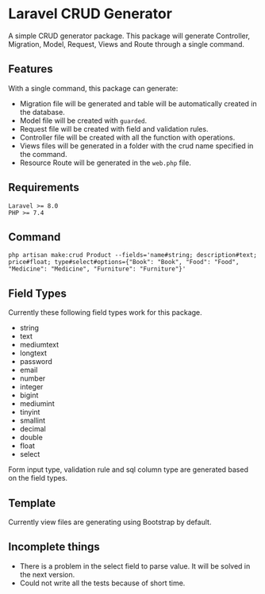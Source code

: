 # Laravel CRUD Generator

A simple CRUD generator package. This package will generate 
Controller, Migration, Model, Request, Views and Route through a single command.

## Features

With a single command, this package can generate:
- Migration file will be generated and table will be automatically created in the database.
- Model file will be created with `guarded`.
- Request file will be created with field and validation rules.
- Controller file will be created with all the function with operations.
- Views files will be generated in a folder with the crud name specified in the command.
- Resource Route will be generated in the `web.php` file.

## Requirements
    Laravel >= 8.0
    PHP >= 7.4

## Command

```
php artisan make:crud Product --fields='name#string; description#text; price#float; type#select#options={"Book": "Book", "Food": "Food", "Medicine": "Medicine", "Furniture": "Furniture"}'
```

## Field Types
Currently these following field types work for this package.

- string
- text
- mediumtext
- longtext
- password
- email
- number
- integer
- bigint
- mediumint
- tinyint
- smallint
- decimal
- double
- float
- select

Form input type, validation rule and sql column type are generated based on the field types.

## Template

Currently view files are generating using Bootstrap by default.

## Incomplete things

- There is a problem in the select field to parse value. It will be solved in the next version.
- Could not write all the tests because of short time.
